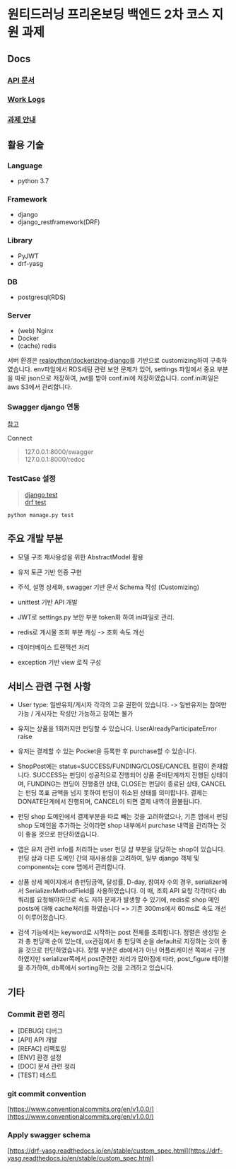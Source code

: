 # 원티드러닝 프리온보딩 백엔드 2차 코스 지원 과제

## Docs

### [API 문서](docs/services.md)

### [Work Logs](docs/work.md)

### [과제 안내](docs/assignment.md)

## 활용 기술

### Language

* python 3.7

### Framework

* django
* django_restframework(DRF)

### Library

* PyJWT
* drf-yasg

### DB

* postgresql(RDS)

### Server

* (web) Nginx
* Docker
* (cache) redis

서버 환경은 [realpython/dockerizing-django](https://github.com/realpython/dockerizing-django)를 기반으로 customizing하여 구축하였습니다.
env파일에서 RDS세팅 관련 보안 문제가 있어, settings 파일에서 중요 부분을 따로 json으로 저장하여, jwt를 받아 conf.ini에 저장하였습니다.
conf.ini파일은 aws S3에서 관리합니다.

### Swagger django 연동

[참고](https://github.com/axnsan12/drf-yasg)

Connect

> 127.0.0.1:8000/swagger\
> 127.0.0.1:8000/redoc

### TestCase 설정

> [django test](https://docs.djangoproject.com/en/4.0/topics/testing/overview/)\
> [drf test](https://www.django-rest-framework.org/api-guide/testing/)

```python manage.py test```

## 주요 개발 부분

* 모델 구조 재사용성을 위한 AbstractModel 활용

* 유저 토큰 기반 인증 구현

* 주석, 설명 상세화, swagger 기반 문서 Schema 작성 (Customizing)

* unittest 기반 API 개발

* JWT로 settings.py 보안 부분 token화 하여 ini파일로 관리.

* redis로 게시물 조회 부분 캐싱 -> 조회 속도 개선

* 데이터베이스 트랜잭션 처리

* exception 기반 view 로직 구성
  
## 서비스 관련 구현 사항

* User type: 일반유저/게시자 각각의 고유 권한이 있습니다. ->
  일반유저는 참여만 가능 / 게시자는 작성만 가능하고 참여는 불가

* 유저는 상품을 1회까지만 펀딩할 수 있습니다. UserAlreadyParticipateError raise

* 유저는 결제할 수 있는 Pocket을 등록한 후 purchase할 수 있습니다.

* ShopPost에는 status=SUCCESS/FUNDING/CLOSE/CANCEL 컬럼이 존재합니다.
SUCCESS는 펀딩이 성공적으로 진행되어 상품 준비단계까지 진행된 상태이며,
FUNDING는 펀딩이 진행중인 상태,
CLOSE는 펀딩이 종료된 상태,
CANCEL는 펀딩 목표 금액을 넘지 못하여 펀딩이 취소된 상태를 의미합니다.
결제는 DONATE단계에서 진행되며, CANCEL이 되면 결제 내역이 환불됩니다.

* 펀딩 shop 도메인에서 결제부분을 따로 빼는 것을 고려하였으나, 기존 앱에서 펀딩 shop 도메인을 추가하는 것이라면 shop 내부에서 purchase 내역을 관리하는 것이 좋을 것으로 판단하였습니다.

* 앱은 유저 관련 info를 처리하는 user 펀딩 샵 부분을 담당하는 shop이 있습니다. 펀딩 샵과 다른 도메인 간의 재사용성을 고려하여, 일부 django 객체 및 components는 core 앱에서 관리합니다.

* 상품 상세 페이지에서 총펀딩금액, 달성률, D-day, 참여자 수의 경우, serializer에서 SerializerMethodField를 사용하였습니다.
이 때, 조회 API 요청 각각마다 db 쿼리를 요청해야하므로 속도 저하 문제가 발생할 수 있기에, redis로 shop 메인 posts에 대해 cache처리를 하였습니다 => 기존 300ms에서 60ms로 속도 개선이 이루어졌습니다.

* 검색 기능에서는 keyword로 시작하는 post 전체를 조회합니다. 정렬은 생성일 순과 총 펀딩액 순이 있는데, ux관점에서 총 펀딩액 순을 default로 지정하는 것이 좋을 것으로 판단하였습니다. 정렬 부분은 db에서가 아닌 어플리케이션 쪽에서 구현하였지만 serializer쪽에서 post관련한 처리가 많아짐에 따라, post_figure 테이블을 추가하여, db쪽에서 sorting하는 것을 고려하고 있습니다.

## 기타

### Commit 관련 정리

* [DEBUG] 디버그
* [API] API 개발
* [REFAC] 리팩토링
* [ENV] 환경 설정
* [DOC] 문서 관련 정리
* [TEST] 테스트

### git commit convention

[https://www.conventionalcommits.org/en/v1.0.0/](https://www.conventionalcommits.org/en/v1.0.0/)

### Apply swagger schema

[https://drf-yasg.readthedocs.io/en/stable/custom_spec.html](https://drf-yasg.readthedocs.io/en/stable/custom_spec.html)
